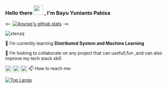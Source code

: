 ### Hello there <img src="https://raw.githubusercontent.com/MartinHeinz/MartinHeinz/master/wave.gif" width="30px"> , I'm Bayu Yunianto Pabisa

<-- [![Anurag's github stats](https://github-readme-stats.vercel.app/api?username=bayup&show_icons=true&theme=tokyonight)](https://github.com/anuraghazra/github-readme-stats) -->

<p align="left"> <img src="https://komarev.com/ghpvc/?username=bayuP&label=Profile%20views&color=0e75b6&style=flat" alt="xtenzq" /> </p>

🌱 I’m currently learning **Distributed System and Machine Learning**

👯 I’m looking to collaborate on any project that can usefull,fun ,and can also improve my tech stack skill 

📫 How to reach me: 
<a href="https://twitter.com/fx_pabisa" target="blank"><img align="left" src="https://cdn.jsdelivr.net/npm/simple-icons@3.0.1/icons/twitter.svg" alt="Bayu Yunianto Pabisa" width="22px" /></a>
<a href="https://www.linkedin.com/in/bayu-yunianto-pabisa-914548139/" target="blank"><img align="left" src="https://cdn.jsdelivr.net/npm/simple-icons@3.0.1/icons/linkedin.svg" alt="Bayu Yunianto Pabisa" width="22px" /></a>
<a href="https://www.instagram.com/bayupabisa/" target="blank"><img align="left" src="https://cdn.jsdelivr.net/npm/simple-icons@3.0.1/icons/instagram.svg" alt="Bayu Yunianto Pabisa" width="22px" /></a>

<!--
**BayuP/BayuP** is a ✨ _special_ ✨ repository because its `README.md` (this file) appears on your GitHub profile.

Here are some ideas to get you started:

- 🔭 I’m usually working on ...
- 🌱 I’m currently learning ...
- 👯 I’m looking to collaborate on ...
- 🤔 I’m looking for help with ...
- 💬 Ask me about ...
- 📫 How to reach me: ...
- 😄 Pronouns: ...
- ⚡ Fun fact: ...
-->

[![Top Langs](https://github-readme-stats.vercel.app/api/top-langs/?username=bayup&layout=compact&theme=tokyonight)](https://github.com/anuraghazra/github-readme-stats)
